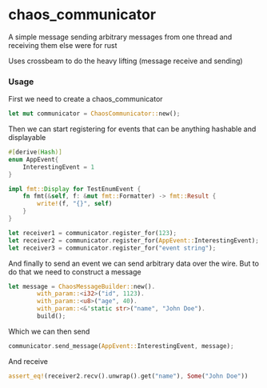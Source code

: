 # chaos_communicator
A simple message sending arbitrary messages from one thread and 
receiving them else were for rust

Uses crossbeam to do the heavy lifting (message receive and sending)


### Usage

First we need to create a chaos_communicator
```rust
let mut communicator = ChaosCommunicator::new();
```

Then we can start registering for events that can be anything hashable and displayable
```rust    
#[derive(Hash)]
enum AppEvent{
    InterestingEvent = 1
}

impl fmt::Display for TestEnumEvent {
    fn fmt(&self, f: &mut fmt::Formatter) -> fmt::Result {
        write!(f, "{}", self)
    }
}

let receiver1 = communicator.register_for(123);
let receiver2 = communicator.register_for(AppEvent::InterestingEvent);
let receiver3 = communicator.register_for("event string");
```
And finally to send an event we can send arbitrary data over the wire. 
But to do that we need to construct a message
```rust
let message = ChaosMessageBuilder::new().
        with_param::<i32>("id", 1123).
        with_param::<u8>("age", 40).
        with_param::<&'static str>("name", "John Doe").
        build();
```
Which we can then send
```rust
communicator.send_message(AppEvent::InterestingEvent, message);
```
And receive
```rust
assert_eq!(receiver2.recv().unwrap().get("name"), Some("John Doe"))
```
    
